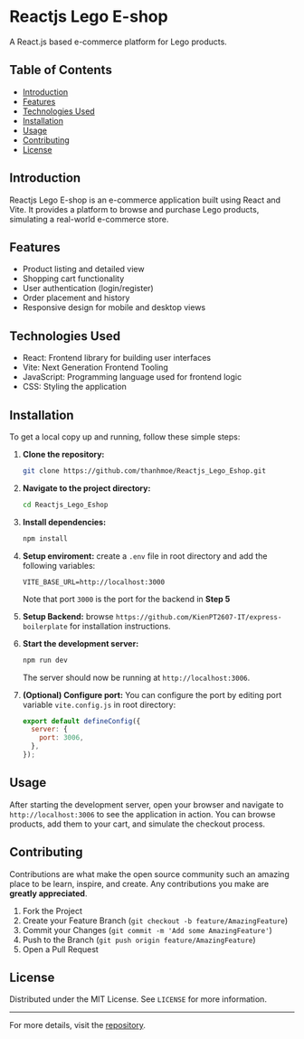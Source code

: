 # Reactjs Lego E-shop

A React.js based e-commerce platform for Lego products.

## Table of Contents

- [Introduction](#introduction)
- [Features](#features)
- [Technologies Used](#technologies-used)
- [Installation](#installation)
- [Usage](#usage)
- [Contributing](#contributing)
- [License](#license)

## Introduction

Reactjs Lego E-shop is an e-commerce application built using React and Vite. It provides a platform to browse and purchase Lego products, simulating a real-world e-commerce store.

## Features

- Product listing and detailed view
- Shopping cart functionality
- User authentication (login/register)
- Order placement and history
- Responsive design for mobile and desktop views

## Technologies Used

- React: Frontend library for building user interfaces
- Vite: Next Generation Frontend Tooling
- JavaScript: Programming language used for frontend logic
- CSS: Styling the application

## Installation

To get a local copy up and running, follow these simple steps:

1. **Clone the repository:**

   ```bash
   git clone https://github.com/thanhmoe/Reactjs_Lego_Eshop.git
   ```

2. **Navigate to the project directory:**

   ```bash
   cd Reactjs_Lego_Eshop
   ```

3. **Install dependencies:**

   ```bash
   npm install
   ```

4. **Setup enviroment:**
   create a `.env` file in root directory and add the following variables:

   ```plaintext
   VITE_BASE_URL=http://localhost:3000
   ```

   Note that port `3000` is the port for the backend in **Step 5**

5. **Setup Backend:**
   browse `https://github.com/KienPT2607-IT/express-boilerplate` for installation instructions.

6. **Start the development server:**

   ```bash
   npm run dev
   ```

   The server should now be running at `http://localhost:3006`.

7. **(Optional) Configure port:**
   You can configure the port by editing port variable `vite.config.js` in root directory:

   ```javascript
   export default defineConfig({
     server: {
       port: 3006,
     },
   });
   ```

## Usage

After starting the development server, open your browser and navigate to `http://localhost:3006` to see the application in action. You can browse products, add them to your cart, and simulate the checkout process.

## Contributing

Contributions are what make the open source community such an amazing place to be learn, inspire, and create. Any contributions you make are **greatly appreciated**.

1. Fork the Project
2. Create your Feature Branch (`git checkout -b feature/AmazingFeature`)
3. Commit your Changes (`git commit -m 'Add some AmazingFeature'`)
4. Push to the Branch (`git push origin feature/AmazingFeature`)
5. Open a Pull Request

## License

Distributed under the MIT License. See `LICENSE` for more information.

---

For more details, visit the [repository](https://github.com/thanhmoe/Reactjs_Lego_Eshop).

